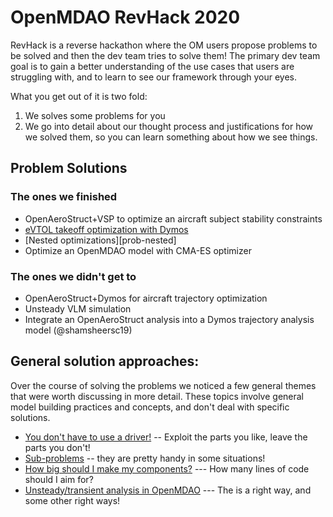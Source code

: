 
# OpenMDAO RevHack 2020

RevHack is a reverse hackathon where the OM users propose problems to be solved and then the dev team tries to solve them! 
The primary dev team goal is to gain a better understanding of the use cases that users are struggling with, and to learn to see our framework through your eyes. 

What you get out of it is two fold: 
1) We solves some problems for you 
2) We go into detail about our thought process and justifications for how we solved them, so you can learn something about how we see things. 
 
## Problem Solutions

### The ones we finished 
* OpenAeroStruct+VSP to optimize an aircraft subject stability constraints
* [eVTOL takeoff optimization with Dymos][prob-evtol]
* [Nested optimizations][prob-nested]
* Optimize an OpenMDAO model with CMA-ES optimizer 

### The ones we didn't get to
* OpenAeroStruct+Dymos for aircraft trajectory optimization
* Unsteady VLM simulation 
* Integrate an OpenAeroStruct analysis into a Dymos trajectory analysis model (@shamsheersc19)

## General solution approaches: 

Over the course of solving the problems we noticed a few general themes that were worth discussing in more detail.
These topics involve general model building practices and concepts, and don't deal with specific solutions. 

* [You don't have to use a driver!][no-driver] -- Exploit the parts you like, leave the parts you don't! 
* [Sub-problems][subproblem] -- they are pretty handy in some situations! 
* [How big should I make my components?][how-big] --- How many lines of code should I aim for? 
* [Unsteady/transient analysis in OpenMDAO][unsteady] --- The is a right way, and some other right ways!


[no-driver]: ./solution_approaches/no_driver.md
[subproblem]: ./solution_approaches/sub_problems.md
[unsteady]: ./solution_approaches/unsteady_analysis.md
[how-big]: ./solution_approaches/how_big.md

[prob-evtol]:./problems/evtol_trajectory